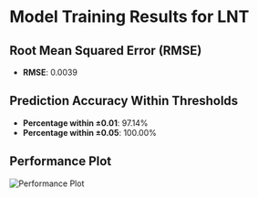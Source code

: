 # Model Training Results for LNT

## Root Mean Squared Error (RMSE)
- **RMSE**: 0.0039

## Prediction Accuracy Within Thresholds
- **Percentage within ±0.01**: 97.14%
- **Percentage within ±0.05**: 100.00%

## Performance Plot
![Performance Plot](../imgs/LNT.png)
